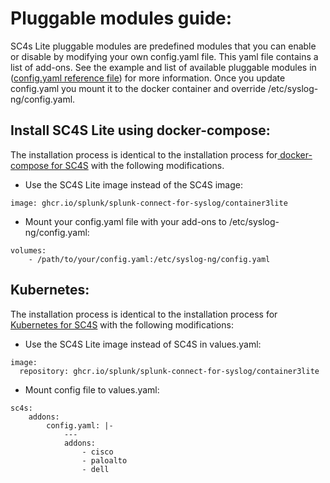 # Pluggable modules guide:

SC4s Lite pluggable modules are predefined modules that you can enable or disable by modifying your own config.yaml file. This yaml file contains a list of add-ons. See the example and list of available pluggable modules in ([config.yaml reference file](https://github.com/splunk/splunk-connect-for-syslog/blob/main/package/lite/etc/config.yaml)) for more information. Once you update config.yaml you mount it to the docker container and override /etc/syslog-ng/config.yaml.


## Install SC4S Lite using docker-compose:

The installation process is identical to the installation process for[ docker-compose for SC4S](./gettingstarted/docker-compose.md) with the following modifications.

* Use the SC4S Lite image instead of the SC4S image:
```
image: ghcr.io/splunk/splunk-connect-for-syslog/container3lite
```

* Mount your config.yaml file with your add-ons to /etc/syslog-ng/config.yaml:

```
volumes:
    - /path/to/your/config.yaml:/etc/syslog-ng/config.yaml
```

## Kubernetes:

The installation process is identical to the installation process for [Kubernetes for SC4S]((./gettingstarted/k8s-microk8s.md)) with the following modifications:

* Use the SC4S Lite image instead of SC4S in values.yaml:
```
image:
  repository: ghcr.io/splunk/splunk-connect-for-syslog/container3lite
```

* Mount config file to values.yaml:

```
sc4s:
    addons:
        config.yaml: |-
            ---
            addons:
                - cisco
                - paloalto
                - dell
```
